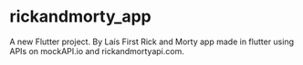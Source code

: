 # rickandmorty_app

A new Flutter project. By Laís
First Rick and Morty app made in flutter using APIs on mockAPI.io and rickandmortyapi.com.
